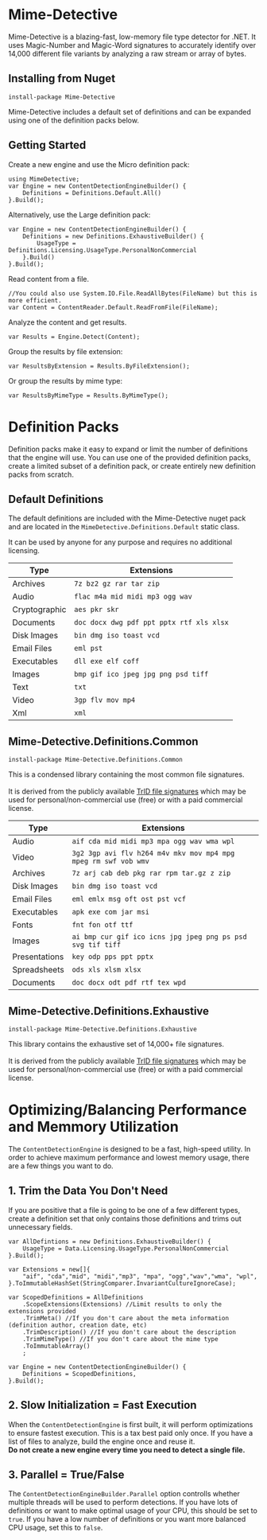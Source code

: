 # Mime-Detective
Mime-Detective is a blazing-fast, low-memory file type detector for .NET.
It uses Magic-Number and Magic-Word signatures to accurately identify over
14,000 different file variants by analyzing a raw stream or array of bytes.

## Installing from Nuget
```
install-package Mime-Detective
```
Mime-Detective includes a default set of definitions and can be expanded using 
one of the definition packs below.

## Getting Started

Create a new engine and use the Micro definition pack:
```
using MimeDetective;
var Engine = new ContentDetectionEngineBuilder() {
    Definitions = Definitions.Default.All()
}.Build();
```


Alternatively, use the Large definition pack:
```
var Engine = new ContentDetectionEngineBuilder() {
    Definitions = new Definitions.ExhaustiveBuilder() {
        UsageType = Definitions.Licensing.UsageType.PersonalNonCommercial
    }.Build()
}.Build();
```


Read content from a file.
```
//You could also use System.IO.File.ReadAllBytes(FileName) but this is more efficient.
var Content = ContentReader.Default.ReadFromFile(FileName);
```


Analyze the content and get results.
```
var Results = Engine.Detect(Content);
```

Group the results by file extension:
```
var ResultsByExtension = Results.ByFileExtension();
```

Or group the results by mime type:
```
var ResultsByMimeType = Results.ByMimeType();
```
# Definition Packs
Definition packs make it easy to expand or limit the number of definitions that the 
engine will use.  You can use one of the provided definition packs, create a limited
subset of a definition pack, or create entirely new definition packs from scratch.

## Default Definitions

The default definitions are included with the Mime-Detective nuget pack
and are located in the ```MimeDetective.Definitions.Default``` static class.

It can be used by anyone for any purpose and requires no additional licensing.

| Type          | Extensions
|---------------|-----------
|Archives       | ```7z bz2 gz rar tar zip```
|Audio          | ```flac m4a mid midi mp3 ogg wav```
|Cryptographic  | ```aes pkr skr```
|Documents      | ```doc docx dwg pdf ppt pptx rtf xls xlsx```
|Disk Images    | ```bin dmg iso toast vcd```
|Email Files    | ```eml pst```
|Executables    | ```dll exe elf coff```
|Images         | ```bmp gif ico jpeg jpg png psd tiff```
|Text           | ```txt```
|Video          | ```3gp flv mov mp4```
|Xml            | ```xml```

## Mime-Detective.Definitions.Common
```
install-package Mime-Detective.Definitions.Common
```

This is a condensed library containing the most common file signatures.
\
\
It is derived from the publicly available [TrID file signatures](https://mark0.net/soft-tridnet-e.html)
which may be used for personal/non-commercial use (free) or with a paid commercial license.

| Type          | Extensions
|---------------|-----------
|Audio          | ```aif cda mid midi mp3 mpa ogg wav wma wpl```
|Video          | ```3g2 3gp avi flv h264 m4v mkv mov mp4 mpg mpeg rm swf vob wmv```
|Archives       | ```7z arj cab deb pkg rar rpm tar.gz z zip```
|Disk Images    | ```bin dmg iso toast vcd```
|Email Files    | ```eml emlx msg oft ost pst vcf```
|Executables    | ```apk exe com jar msi```
|Fonts          | ```fnt fon otf ttf```
|Images         | ```ai bmp cur gif ico icns jpg jpeg png ps psd svg tif tiff```
|Presentations  | ```key odp pps ppt pptx```
|Spreadsheets   | ```ods xls xlsm xlsx```
|Documents      | ```doc docx odt pdf rtf tex wpd```

## Mime-Detective.Definitions.Exhaustive
```
install-package Mime-Detective.Definitions.Exhaustive
```

This library contains the exhaustive set of 14,000+ file signatures.
\
\
It is derived from the publicly available [TrID file signatures](https://mark0.net/soft-tridnet-e.html)
which may be used for personal/non-commercial use (free) or with a paid commercial license.

# Optimizing/Balancing Performance and Memmory Utilization
The ```ContentDetectionEngine``` is designed to be a fast, high-speed utility.  In order to achieve
maximum performance and lowest memory usage, there are a few things you want to do.

## 1.  Trim the Data You Don't Need

If you are positive that a file is going to be one of a few different types, create a definition
set that only contains those definitions and trims out unnecessary fields.

```
var AllDefintions = new Definitions.ExhaustiveBuilder() { 
    UsageType = Data.Licensing.UsageType.PersonalNonCommercial
}.Build();

var Extensions = new[]{
    "aif", "cda","mid", "midi","mp3", "mpa", "ogg","wav","wma", "wpl",
}.ToImmutableHashSet(StringComparer.InvariantCultureIgnoreCase);

var ScopedDefinitions = AllDefinitions
    .ScopeExtensions(Extensions) //Limit results to only the extensions provided
    .TrimMeta() //If you don't care about the meta information (definition author, creation date, etc)
    .TrimDescription() //If you don't care about the description
    .TrimMimeType() //If you don't care about the mime type
    .ToImmutableArray()
    ;

var Engine = new ContentDetectionEngineBuilder() {
    Definitions = ScopedDefinitions,
}.Build();
```

## 2.  Slow Initialization = Fast Execution
When the ```ContentDetectionEngine``` is first built, it will perform optimizations to ensure fastest execution.
This is a tax best paid only once.  If you  have a list of files to analyze, build the engine once and reuse it. \
**Do not create a new engine every time you need to detect a single file.**

## 3.  Parallel = True/False
The ```ContentDetectionEngineBuilder.Parallel``` option controlls whether multiple threads will be used
to perform detections.  If you have lots of definitions or want to make optimal usage of your CPU, this should be set to ```true```.
If you have a low number of definitions or you want more balanced CPU usage, set this to ```false```.



